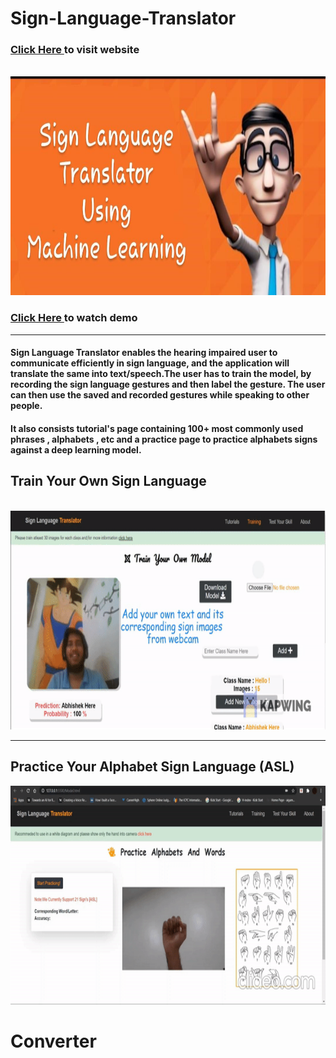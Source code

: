 # Sign-Language-Translator

### <a href = "https://elysian01.github.io/Sign-Language-Translator/index.html"> Click Here </a> to visit website
<br>
  
<img src="./docs/Thumbnail.jpeg" alt="#" width="600px" height="350px">

### <a href = "https://youtu.be/TQHRHdGpT70"> Click Here </a> to watch demo 

<hr>

#### Sign Language Translator enables the hearing impaired user to communicate efficiently in sign language, and the application will translate the same into text/speech.The user has to train the model, by recording the sign language gestures and then label the gesture. The user can then use the saved and recorded gestures while speaking to other people.

#### It also consists tutorial's page containing 100+ most commonly used phrases , alphabets , etc and a practice page to practice alphabets signs against a deep learning model.  

<h2>Train Your Own Sign Language</h2>
<br>

<img src="./docs/Videos/training-demo.gif" alt="#" width="700px" height="350px">
<br><hr>

<h2>Practice Your Alphabet Sign Language (ASL)</h2>

<img src="./docs/Videos/SLT-Practice-GIF.gif" alt="#" width="700px" height="350px">

<br>




# Converter
